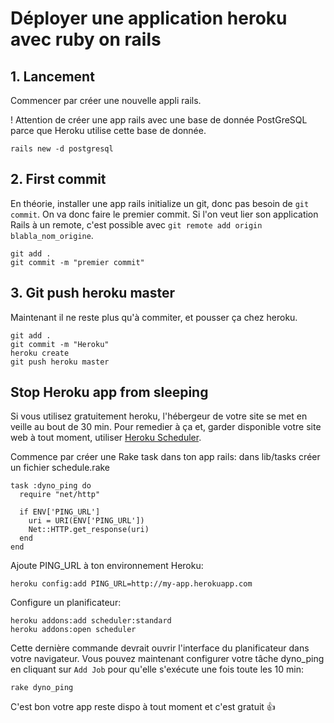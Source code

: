 # Déployer une application heroku avec ruby on rails 

## 1. Lancement
Commencer par créer une nouvelle appli rails.

! Attention de créer une app rails avec une base de donnée PostGreSQL parce que Heroku utilise cette base de donnée.

```shell
rails new -d postgresql
```

## 2. First commit
En théorie, installer une app rails initialize un git, donc pas besoin de `git commit`. On va donc faire le premier commit. Si l'on veut lier son application Rails à un remote, c'est possible avec `git remote add origin blabla_nom_origine`.

```shell
git add .
git commit -m "premier commit"
```

## 3. Git push heroku master
Maintenant il ne reste plus qu'à commiter, et pousser ça chez heroku.
```shell
git add .
git commit -m "Heroku"
heroku create
git push heroku master
```

## Stop Heroku app from sleeping
Si vous utilisez gratuitement heroku, l'hébergeur de votre site se met en veille au bout de 30 min.
Pour remedier à ça et, garder disponible votre site web à tout moment, utiliser [Heroku Scheduler](https://devcenter.heroku.com/articles/scheduler).

Commence par créer une Rake task dans ton app rails:
dans lib/tasks créer un fichier schedule.rake

```desc "Pings PING_URL to keep a dyno alive"
task :dyno_ping do
  require "net/http"

  if ENV['PING_URL']
    uri = URI(ENV['PING_URL'])
    Net::HTTP.get_response(uri)
  end
end
```

Ajoute PING_URL à ton environnement Heroku: 

```
heroku config:add PING_URL=http://my-app.herokuapp.com
```
Configure un planificateur:

```
heroku addons:add scheduler:standard
heroku addons:open scheduler
```

Cette dernière commande devrait ouvrir l'interface du planificateur dans votre navigateur. Vous pouvez maintenant configurer votre tâche dyno_ping en cliquant sur `Add Job` pour qu'elle s'exécute une fois toute les 10 min:

```
rake dyno_ping
```

C'est bon votre app reste dispo à tout moment et c'est gratuit 👍